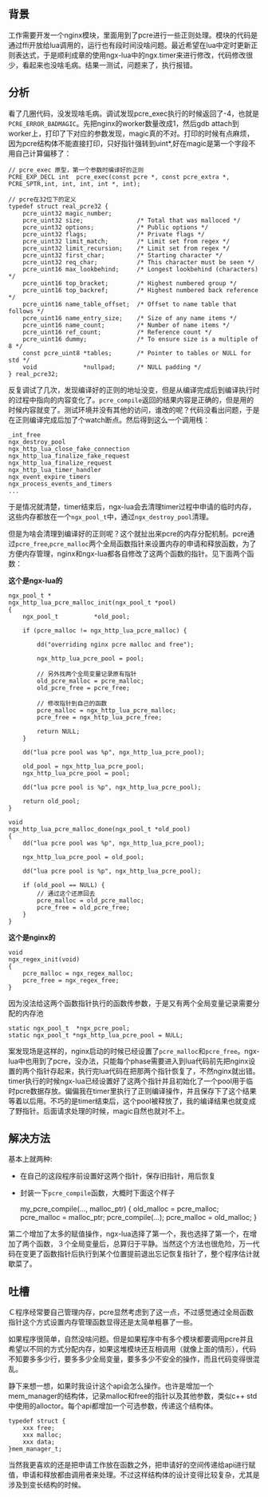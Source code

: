 ## 背景

工作需要开发一个nginx模块，里面用到了pcre进行一些正则处理。模块的代码是通过ffi开放给lua调用的，运行也有段时间没啥问题。最近希望在lua中定时更新正则表达式，于是顺利成章的使用ngx-lua中的ngx.timer来进行修改，代码修改很少，看起来也没啥毛病。结果一测试，问题来了，执行报错。

## 分析

看了几圈代码，没发现啥毛病。调试发现pcre_exec执行的时候返回了-4，也就是`PCRE_ERROR_BADMAGIC`。先把nginx的worker数量改成1，然后gdb attach到worker上，打印了下对应的参数发现，magic真的不对。打印的时候有点麻烦，因为pcre结构体不能直接打印，只好指针强转到uint*,好在magic是第一个字段不用自己计算偏移了：

    // pcre_exec 原型，第一个参数时编译好的正则
    PCRE_EXP_DECL int  pcre_exec(const pcre *, const pcre_extra *, PCRE_SPTR,int, int, int, int *, int);

    // pcre在32位下的定义
    typedef struct real_pcre32 {
        pcre_uint32 magic_number;
        pcre_uint32 size;               /* Total that was malloced */
        pcre_uint32 options;            /* Public options */
        pcre_uint32 flags;              /* Private flags */
        pcre_uint32 limit_match;        /* Limit set from regex */
        pcre_uint32 limit_recursion;    /* Limit set from regex */
        pcre_uint32 first_char;         /* Starting character */
        pcre_uint32 req_char;           /* This character must be seen */
        pcre_uint16 max_lookbehind;     /* Longest lookbehind (characters) */
        pcre_uint16 top_bracket;        /* Highest numbered group */
        pcre_uint16 top_backref;        /* Highest numbered back reference */
        pcre_uint16 name_table_offset;  /* Offset to name table that follows */
        pcre_uint16 name_entry_size;    /* Size of any name items */
        pcre_uint16 name_count;         /* Number of name items */
        pcre_uint16 ref_count;          /* Reference count */
        pcre_uint16 dummy;              /* To ensure size is a multiple of 8 */
        const pcre_uint8 *tables;       /* Pointer to tables or NULL for std */
        void             *nullpad;      /* NULL padding */
    } real_pcre32;

反复调试了几次，发现编译好的正则的地址没变，但是从编译完成后到编译执行时的过程中指向的内容变化了。`pcre_compile`返回的结果内容是正确的，但是用的时候内容就变了。测试环境并没有其他的访问，谁改的呢？代码没看出问题，于是在正则编译完成后加了个watch断点。然后得到这么一个调用栈：

    _int_free
    ngx_destroy_pool
    ngx_http_lua_close_fake_connection
    ngx_http_lua_finalize_fake_request
    ngx_http_lua_finalize_request
    ngx_http_lua_timer_handler
    ngx_event_expire_timers
    ngx_process_events_and_timers
    ...

于是情况就清楚，timer结束后，ngx-lua会去清理timer过程中申请的临时内存，这些内存都放在一个`ngx_pool_t`中，通过`ngx_destroy_pool`清理。

但是为啥会清理到编译好的正则呢？这个就扯出来pcre的内存分配机制。pcre通过`pcre_free`,`pcre_malloc`两个全局函数指针来设置内存的申请和释放函数，为了方便内存管理，nginx和ngx-lua都各自修改了这两个函数的指针。见下面两个函数：

**这个是ngx-lua的**

    ngx_pool_t *
    ngx_http_lua_pcre_malloc_init(ngx_pool_t *pool)
    {
        ngx_pool_t          *old_pool;

        if (pcre_malloc != ngx_http_lua_pcre_malloc) {

            dd("overriding nginx pcre malloc and free");

            ngx_http_lua_pcre_pool = pool;

            // 另外找两个全局变量记录原有指针
            old_pcre_malloc = pcre_malloc;
            old_pcre_free = pcre_free;

            // 修改指针到自己的函数
            pcre_malloc = ngx_http_lua_pcre_malloc;
            pcre_free = ngx_http_lua_pcre_free;

            return NULL;
        }

        dd("lua pcre pool was %p", ngx_http_lua_pcre_pool);

        old_pool = ngx_http_lua_pcre_pool;
        ngx_http_lua_pcre_pool = pool;

        dd("lua pcre pool is %p", ngx_http_lua_pcre_pool);

        return old_pool;
    }

    void
    ngx_http_lua_pcre_malloc_done(ngx_pool_t *old_pool)
    {
        dd("lua pcre pool was %p", ngx_http_lua_pcre_pool);

        ngx_http_lua_pcre_pool = old_pool;

        dd("lua pcre pool is %p", ngx_http_lua_pcre_pool);

        if (old_pool == NULL) {
            // 通过这个还原回去
            pcre_malloc = old_pcre_malloc;
            pcre_free = old_pcre_free;
        }
    }

**这个是nginx的**

    void
    ngx_regex_init(void)
    {
        pcre_malloc = ngx_regex_malloc;
        pcre_free = ngx_regex_free;
    }

因为没法给这两个函数指针执行的函数传参数，于是又有两个全局变量记录需要分配的内存池

    static ngx_pool_t  *ngx_pcre_pool;
    static ngx_pool_t *ngx_http_lua_pcre_pool = NULL;

案发现场是这样的，nginx启动的时候已经设置了`pcre_malloc`和`pcre_free`。ngx-lua中也用到了pcre，没办法，只能每个phase需要进入到lua代码前先把nginx设置的两个指针存起来，执行完lua代码在把那两个指针恢复了，不然nginx就出错。timer执行的时候ngx-lua已经设置好了这两个指针并且初始化了一个pool用于临时pcre数据存放。偏偏我在timer里执行了正则编译操作，并且保存下了这个结果等着以后用。不巧的是timer结束后，这个pool被释放了，我的编译结果也就变成了野指针。后面请求处理的时候，magic自然也就对不上。

## 解决方法

基本上就两种:

+ 在自己的这段程序前设置好这两个指针，保存旧指针，用后恢复
+ 封装一下`pcre_compile`函数，大概时下面这个样子

    my_pcre_compile(..., malloc_ptr)
    {
        old_malloc = pcre_malloc;
        pcre_malloc = malloc_ptr;
        pcre_compile(...);
        pcre_malloc = old_malloc;
    }

第二个增加了太多的赋值操作，ngx-lua选择了第一个，我也选择了第一个，在增加了两个函数，３个全局变量后，总算归于平静。当然这个方法也很危险，万一代码在变更了函数指针后执行到某个位置提前退出忘记恢复指针了，整个程序估计就歇菜了。

## 吐槽

Ｃ程序经常要自己管理内存，pcre显然考虑到了这一点，不过感觉通过全局函数指针这个方式设置内存管理函数显得还是太简单粗暴了一些。

如果程序很简单，自然没啥问题。但是如果程序中有多个模块都要调用pcre并且希望以不同的方式分配内存，如果这堆模块还互相调用（就像上面的情形），代码不知要多多少行，要多多少全局变量，要多多少不安全的操作，而且代码变得很混乱。

静下来想一想，如果时我设计这个api会怎么操作。也许是增加一个mem_manager的结构体，记录malloc和free的指针以及其他参数，类似c++ std中使用的alloctor。每个api都增加一个可选参数，传递这个结构体。

    typedef struct {
        xxx free;
        xxx malloc;
        xxx data;
    }mem_manager_t;

当然我更喜欢的还是把申请工作放在函数之外，把申请好的空间传递给api进行赋值，申请和释放都由调用者来处理。不过这样结构体的设计变得比较复杂，尤其是涉及到变长结构的时候。
